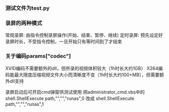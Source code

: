 ### 测试文件为test.py

### 录屏的两种模式
常规录屏: 由指令控制录屏操作(开始、结束、暂停、继续)
定时录屏: 预先设定好录屏时长，不受指令控制，一旦开始只有等时间到了才结束

### 关于编码params["codec"]
XVID编码不需要额外的dll，但所录的视频体积较大（1h时长大约1GB）
X264编码能最大限度压缩视频文件大小而清晰度不变（1h时长大约100+MB），但需要额外dll支持

录屏启动后可开启cmd弹窗供测试使用
把administrator_cmd.vbs中的
shell.ShellExecute path,"","","runas",0
改成
shell.ShellExecute path,"","","runas",1




